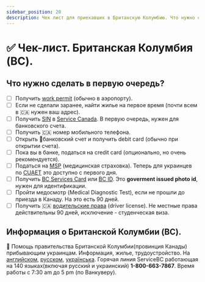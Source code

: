 ```yaml
---
sidebar_position: 20
description: Чек лист для приехавших в Британскую Колумбию. Что нужно сделать в первую очередь.
---
```

# ✅ Чек-лист. Британская Колумбия (BC). 

## Что нужно сделать в первую очередь?

- [ ] Получить [work permit](https://www.canada.ca/en/immigration-refugees-citizenship/services/work-canada/permit.html) (обычно в аэропорту).
- [ ] Если не сделали заранее, найти жилье на первое время (почти всем в 🇨🇦 нужен ваш адрес).
- [ ] Получить [SIN](https://www.canada.ca/en/employment-social-development/services/sin/apply.html) в [Service Canada](https://www.canada.ca/en/employment-social-development/corporate/portfolio/service-canada.html). В первую очередь, нужен для банковского счета.
- [ ] Получить 🇨🇦 номер мобильного телефона.
- [ ] Открыть 🏦банковский счет и получить debit card (обычно при открытии счета).
- [ ] Пока вы в банке, податься на credit card (опционально, но очень рекомендуется).
- [ ] Податься на [MSP](https://www2.gov.bc.ca/gov/content/health/health-drug-coverage/msp/bc-residents/eligibility-and-enrolment/how-to-enrol) (медицинская страховка). Теперь для украинцев по [CUAET](https://www.canada.ca/en/immigration-refugees-citizenship/news/2022/03/canada-ukraine-authorization-for-emergency-travel.html) это доступно с первого дня.
- [ ] Получить [BC Services Card](https://www2.gov.bc.ca/gov/content/governments/government-id/bc-services-card) или [BC ID](https://www.icbc.com/driver-licensing/getting-licensed/Pages/Apply-for-a-BCID.aspx). Это **goverment issued photo id**, нужен для идентификации.
- [ ] Пройти медосмотр (Medical Diagnostic Test), если не прошли до приезда в Канаду. На это есть 90 дней.
- [ ] Получить 🇨🇦 [водительские права](https://www.icbc.com/driver-licensing/moving-bc/Pages/Moving-from-another-country.aspx) (driver license). Не местные права действительны 90 дней, исключение - студенческая виза.

## Информация о Британской Колумбии (BC).

👋 Помощь правительства Британской Колумбии(провинция Канады) прибывающим украинцам. Информация, жилье, трудоустройство. На [английском](https://www2.gov.bc.ca/gov/content/tourism-immigration/ukraine/welcome), [русском](https://www2.gov.bc.ca/gov/content/tourism-immigration/ukraine/translation/ru), [українська](https://www2.gov.bc.ca/gov/content/tourism-immigration/ukraine/translation/ukr). Горячая линия ServiceBC работающая на 140 языках(включая русский и украинский) **1-800-663-7867**. Время работы с 7:30 am до 5 pm (по Ванкуверу).  
